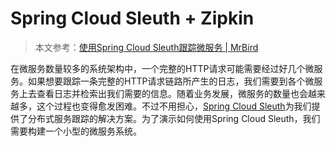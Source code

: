 # Spring Cloud Sleuth + Zipkin

> 本文参考：[使用Spring Cloud Sleuth跟踪微服务 | MrBird](https://mrbird.cc/Spring-Cloud-sleuth.html)

在微服务数量较多的系统架构中，一个完整的HTTP请求可能需要经过好几个微服务。如果想要跟踪一条完整的HTTP请求链路所产生的日志，我们需要到各个微服务上去查看日志并检索出我们需要的信息。随着业务发展，微服务的数量也会越来越多，这个过程也变得愈发困难。不过不用担心，[Spring Cloud Sleuth](https://github.com/spring-cloud/spring-cloud-sleuth)为我们提供了分布式服务跟踪的解决方案。为了演示如何使用Spring Cloud Sleuth，我们需要构建一个小型的微服务系统。

